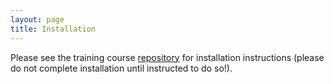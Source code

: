 ```yaml
---
layout: page
title: Installation
---
```


Please see the training course [repository](https://github.com/Zak-Hussain/LLM4BeSciUnibas) for installation instructions
(please do not complete installation until instructed to do so!). 
